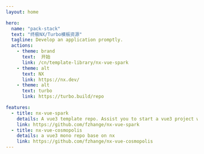 ```yaml
---
layout: home

hero:
  name: "pack-stack"
  text: "终极NX/Turbo模板资源"
  tagline: Develop an application promptly.
  actions:
    - theme: brand
      text:  开始
      link: /cn/template-library/nx-vue-spark
    - theme: alt
      text: NX
      link: https://nx.dev/
    - theme: alt
      text: turbo
      link: https://turbo.build/repo

features:
  - title: nx-vue-spark
    details: A vue3 template repo. Assist you to start a vue3 project with nx quickly.
    link: https://github.com/fzhange/nx-vue-spark
  - title: nx-vue-cosmopolis
    details: a vue3 mono repo base on nx
    link: https://github.com/fzhange/nx-vue-cosmopolis
---
```




